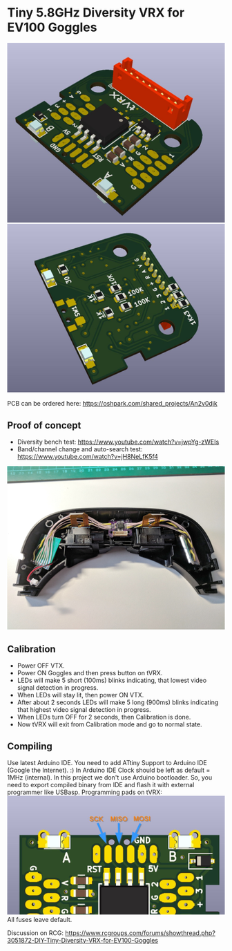 # Tiny 5.8GHz Diversity VRX for EV100 Goggles

![Virtual PCB](Images/PCB_KiCad1.jpg)
![Virtual PCB](Images/PCB_KiCad2.jpg)

PCB can be ordered here: https://oshpark.com/shared_projects/An2v0djk

## Proof of concept
- Diversity bench test: https://www.youtube.com/watch?v=jwpYg-zWEIs
- Band/channel change and auto-search test: https://www.youtube.com/watch?v=jH8NeLfK5f4

![EV100 Inside](Images/tVRX_fitting.jpg)

## Calibration
- Power OFF VTX.
- Power ON Goggles and then press button on tVRX.
- LEDs will make 5 short (100ms) blinks indicating, that lowest video signal detection in progress.
- When LEDs will stay lit, then power ON VTX.
- After about 2 seconds LEDs will make 5 long (900ms) blinks indicating that highest video signal detection in progress.
- When LEDs turn OFF for 2 seconds, then Calibration is done.
- Now tVRX will exit from Calibration mode and go to normal state.

## Compiling
Use latest Arduino IDE.
You need to add ATtiny Support to Arduino IDE (Google the Internet). :)
In Arduino IDE Clock should be left as default = 1MHz (internal).
In this project we don't use Arduino bootloader. So, you need to export compiled binary from IDE and flash it with external programmer like USBasp.
Programming pads on tVRX:
![tVRX ISP](Images/tVRX_isp.jpg)
All fuses leave default.

Discussion on RCG: https://www.rcgroups.com/forums/showthread.php?3051872-DIY-Tiny-Diversity-VRX-for-EV100-Goggles

